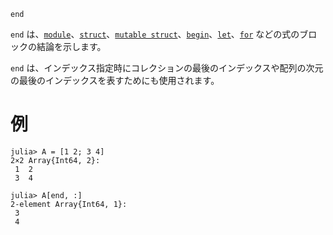 ```
end
```

`end` は、[`module`](@ref)、[`struct`](@ref)、[`mutable struct`](@ref)、[`begin`](@ref)、[`let`](@ref)、[`for`](@ref) などの式のブロックの結論を示します。

`end` は、インデックス指定時にコレクションの最後のインデックスや配列の次元の最後のインデックスを表すためにも使用されます。

# 例

```jldoctest
julia> A = [1 2; 3 4]
2×2 Array{Int64, 2}:
 1  2
 3  4

julia> A[end, :]
2-element Array{Int64, 1}:
 3
 4
```

